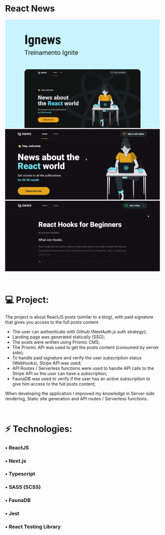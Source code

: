 # React News

![Project Cover](./.github/assets/ReactNewsCapa.png)
<br />
![User with subscription](./.github/assets/sub.gif)
<br />
![User without a subscription](./.github/assets/notSub.gif)

<br />

# 💻 Project:

The project is about ReactJS posts (similar to a blog), with paid signature that gives you access to the full posts content.

- The user can authenticate with Github (NextAuth.js auth strategy);
- Landing page was generated statically (SSG);
- The posts were written using Prismic CMS;
- The Prismic API was used to get the posts content (consumed by server side);
- To handle paid signature and verify the user subscription status (Webhooks), Stripe API was used;
- API Routes / Serverless functions were used to handle API calls to the Stripe API so the user can have a subscription;
- FaunaDB was used to verify if the user has an active subscription to give him access to the full posts content;

When developing the application I improved my knowledge in Server-side rendering, Static site generation and API routes / Serverless functions.

<br />

# ⚡ Technologies:

### • ReactJS

### • Next.js

### • Typescript

### • SASS (SCSS)

### • FaunaDB

### • Jest

### • React Testing Library
